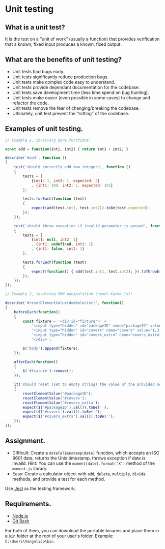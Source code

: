 # Unit testing

## What is a unit test?

It is the test on a “unit of work” (usually a function) that provides verification that a known, fixed input produces a known, fixed output.

## What are the benefits of unit testing?
* Unit tests find bugs early.
* Unit tests significantly reduce production bugs.
* Unit tests make complex code easy to understand.
* Unit tests provide dependant documentation for the codebase.
* Unit tests save development time (less time spend on bug hunting).
* Unit tests make easier (even possible in some cases) to change and refactor the code.
* Unit tests remove the fear of changing/breaking the codebase.
* Ultimately, unit test prevent the “rotting” of the codebase.

## Examples of unit testing.
```javascript
// Example 1, involving pure functions:

const add = function(int1, int2) { return int1 + int2; }

describe('#add', function ()
{
    test('should correctly add two integers', function ()
    {
        tests = [
            {int1: 1, int2: 1, expected: 2}
            , {int1: 100, int2: 1, expected: 101}
        ];

        tests.forEach(function (test)
        {
            expect(add(test.int1, test.int2)).toBe(test.expected);
        });
    });

    test('should throw exception if invalid parameter is passed', function ()
    {
        tests = [
            {int1: null, int2: 1}
            , {int1: undefined, int2: 1}
            , {int1: false, int2: 1}
        ];

        tests.forEach(function (test)
        {
            expect(function() { add(test.int1, test.int2); }).toThrowError('Invalid parameter');
        });
    });
});
```
```javascript
// Example 2, involving DOM manipulation (needs Karma.js):

describe('#resetElementValue(domSelector)', function()
{
    beforeEach(function()
    {
        const fixture = '<div id="fixture">' +
            '<input type="hidden" id="packageID" name="packageID" value="1e-eru6">' +
            '<input type="hidden" id="covers" name="covers" value="1,3,5">' +
            '<input type="hidden" id="covers_extra" name="covers_extra" value="1,2">' +
            '</div>';

        $('body').append(fixture);
    });

    afterEach(function()
    {
        $('#fixture').remove();
    });

    it('should reset (set to empty string) the value of the provided selector', function()
    {
        resetElementValue('#packageID');
        resetElementValue('#covers');
        resetElementValue('#covers_extra');
        expect($('#packageID').val()).toBe('');
        expect($('#covers').val()).toBe('');
        expect($('#covers_extra').val()).toBe('');
    });
});
```

## Assignment.
* Difficult: Create a `dateToTimestamp(date)` function, which accepts an ISO 8601 date, returns the Unix timestamp, throws exception if date is invalid. Hint: You can use the `moment(date).format('X')` method of the `moment.js` library.
* Easy: Create a calculator object with `add`, `delete`, `multiply`, `divide` methods, and provide a test for each method.

Use [Jest](https://facebook.github.io/jest/docs/en/getting-started.html) as the testing framework.

## Requirements.
* [Node.js](https://nodejs.org/en/download/)
* [Git Bash](https://git-scm.com/downloads)

For both of them, you can download the portable binaries and place them in a `bin` folder at the root of your user's folder. Example: `C:\Users\Vangelisp\bin`.

